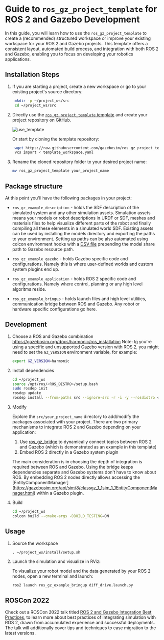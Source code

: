 # Guide to `ros_gz_project_template` for ROS 2 and Gazebo Development

In this guide, you will learn how to use the `ros_gz_project_template` to create a (recommended) structured workspace or improve your existing workspace for your ROS 2 and Gazebo projects. This template offers a consistent layout, automated build process, and integration with both ROS 2 and Gazebo, enabling you to focus on developing your robotics applications.

## Installation Steps

1. If you are starting a project, create a new workspace or go to your existing project's source directory:

   ```bash
    mkdir -p ~/project_ws/src
    cd ~/project_ws/src
    ```

2. Directly use the [`ros_gz_project_template` template](https://github.com/gazebosim/ros_gz_project_template) and create your project repository on GitHub.

   ![use_template](tutorials/ros2_integration/use_template.png)

   Or start by cloning the template repository:

   ```bash
    wget https://raw.githubusercontent.com/gazebosim/ros_gz_project_template/main/template_workspace.yaml
    vcs import < template_workspace.yaml
   ```

3. Rename the cloned repository folder to your desired project name:

   ```bash
   mv ros_gz_project_template your_project_name
   ```

## Package structure

At this point you'll have the following packages in your project:

* `ros_gz_example_description` - holds the SDF description of the simulated system and any other simulation assets. 
Simulation assets means your models or robot descriptions in URDF or SDF, meshes and materials files to help visualize different parts of the robot and finally compiling all these elements in a simulated world SDF. Existing assets can be used by installing the models directory and exporting the paths to your environment. 
Setting up paths can be also automated using colcon environment hooks with a [DSV file](https://colcon.readthedocs.io/en/released/developer/environment.html?highlight=dsv#dsv-files) prepending the model share path to Gazebo resource path.

* `ros_gz_example_gazebo` - holds Gazebo specific code and configurations. Namely this is where user-defined worlds and custom system plugins end up.

* `ros_gz_example_application` - holds ROS 2 specific code and configurations. Namely where control, planning or any high level algoritms reside.

* `ros_gz_example_bringup` - holds launch files and high level utilities, communication bridge between ROS and Gazebo. Any robot or hardware specific configurations go here.

## Development

1. Choose a ROS and Gazebo combination  https://gazebosim.org/docs/harmonic/ros_installation
   Note: Ig you're using a specific and unsupported Gazebo version with ROS 2, you might need to set the `GZ_VERSION` environment variable, for example:

    ```bash
    export GZ_VERSION=harmonic
    ```

2. Install dependencies

    ```bash
    cd ~/project_ws
    source /opt/ros/<ROS_DISTRO>/setup.bash
    sudo rosdep init
    rosdep update
    rosdep install --from-paths src --ignore-src -r -i -y --rosdistro <ROS_DISTRO>
    ```

3. Modify

   Explore the `src/your_project_name` directory to add/modify the packages associated with your project.
   There are two primary mechanisms to integrate ROS 2 and Gazebo depending on your application:
    1. Use [ros_gz_bridge](https://github.com/gazebosim/ros_gz) to dynamically connect topics between ROS 2 and Gazebo (which is demonstrated as an example in this template)
    2. Embed ROS 2 directly in a Gazebo system plugin

    The main consideration is in choosing the depth of integration is required between ROS and Gazebo. Using the bridge keeps dependencies separate and Gazebo systems don't have to know about ROS. By embedding ROS 2 nodes directly allows accessing the [EntityComponentManager]
    (https://gazebosim.org/api/sim/8/classgz_1_1sim_1_1EntityComponentManager.html) within a Gazebo plugin.

4. Build

    ```bash
    cd ~/project_ws
    colcon build --cmake-args -DBUILD_TESTING=ON
    ```

## Usage

1. Source the workspace

    `. ~/project_ws/install/setup.sh`

2. Launch the simulation and visualize in RViz:
    
    To visualize your robot model and the data generated by your ROS 2 nodes, open a new terminal and launch:

   ```bash
   ros2 launch ros_gz_example_bringup diff_drive.launch.py
   ```

## ROSCon 2022
Check out a ROSCon 2022 talk titled [ROS 2 and Gazebo Integration Best Practices](https://vimeo.com/showcase/9954564/video/767127300), to learn more about best practices of integrating simulation with ROS 2, drawn from accumulated experience and successful deployments. The talk will additionally cover tips and techniques to ease migration to the latest versions.
